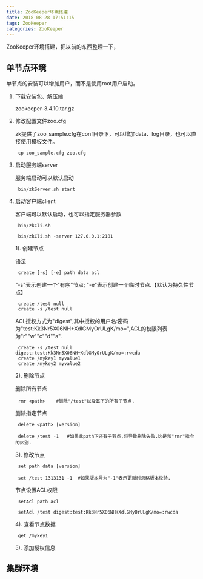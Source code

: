 ```yaml
---
title: ZooKeeper环境搭建
date: 2018-08-28 17:51:15
tags: ZooKeeper
categories: ZooKeeper
---
```

ZooKeeper环境搭建，把以前的东西整理一下，

## 单节点环境 ##

单节点的安装可以增加用户，而不是使用root用户启动。

1. 下载安装包、解压缩

	zookeeper-3.4.10.tar.gz

<!-- more -->

2. 修改配置文件zoo.cfg

	zk提供了zoo_sample.cfg在conf目录下，可以增加data、log目录，也可以直接使用模板文件。

		cp zoo_sample.cfg zoo.cfg
	

3. 启动服务端server

	服务端启动可以默认启动
	
		bin/zkServer.sh start

4. 启动客户端client

	客户端可以默认启动，也可以指定服务器参数

		bin/zkCli.sh

		bin/zkCli.sh -server 127.0.0.1:2181
	
	1). 创建节点
	
	语法 

		create [-s] [-e] path data acl

	"-s"表示创建一个"有序"节点; "-e"表示创建一个临时节点.【默认为持久性节点】

		create /test null  
		create -s /test null 

	ACL授权方式为"digest",其中授权的用户名:密码为"test:Kk3Nr5X06NH+XdlGMyOrULgK/mo=",ACL的权限列表为"r""w""c""d""a".

		create -s /test null digest:test:Kk3Nr5X06NH+XdlGMyOrULgK/mo=:rwcda
		create /mykey1 myvalue1
		create /mykey2 myvalue2	

	2). 删除节点

	删除所有节点

		rmr <path>    #删除"/test"以及其下的所有子节点.

	删除指定节点 

		delete <path> [version]

		delete /test -1   #如果此path下还有子节点,将导致删除失败.这是和"rmr"指令的区别.

	3). 修改节点
		
		set path data [version]

		set /test 1313131 -1  #如果版本号为"-1"表示更新时忽略版本校验.

	节点设置ACL权限

		setAcl path acl

		setAcl /test digest:test:Kk3Nr5X06NH+XdlGMyOrULgK/mo=:rwcda 
		

	4). 查看节点数据

		get /mykey1

	5). 添加授权信息

## 集群环境 ##